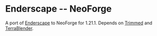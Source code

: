 # Enderscape -- NeoForge

A port of [Enderscape](https://github.com/they-made-enderscape/enderscape) to NeoForge for 1.21.1. Depends on [Trimmed](https://modrinth.com/mod/trimmed) and [TerraBlender](https://modrinth.com/mod/terrablender).
